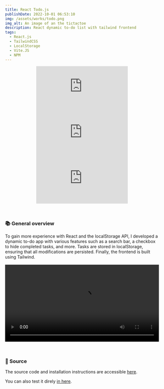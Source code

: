```yaml
---
title: React Todo.js 
publishDate: 2022-10-01 06:53:10
img: /assets/works/todo.png
img_alt: An image of an the tictactoe
description: React dynamic to-do list with tailwind frontend
tags:
  - React.js
  - TailwindCSS
  - LocalStorage
  - Vite.JS
  - NPM
---
```

<div align="center">
   

![GitHub top language](https://img.shields.io/github/languages/top/NullBrunk/Todo.js?style=for-the-badge)
![GitHub commit activity](https://img.shields.io/github/commit-activity/m/NullBrunk/Todo.js?style=for-the-badge)
![repo size](https://img.shields.io/github/repo-size/NullBrunk/Todo.js?style=for-the-badge)

</div>
<br>

### 📚 General overview

To gain more experience with React and the localStorage API, I developed a dynamic to-do app with various features such as a search bar, a checkbox to hide completed tasks, and more. Tasks are stored in localStorage, ensuring that all modifications are persisted. Finally, the frontend is built using Tailwind.
<br><br>
<video controls style="width: 100%;">
  <source src="https://github.com/NullBrunk/Todo.js/assets/125673909/f31d6643-542c-49a4-aaed-edb72beb84ac" type="video/mp4" />
</video>

<br>

### 📂 Source
The source code and installation instructions are accessible <a href="https://github.com/NullBrunk/Todo.js" target="_blank">here</a>.

You can also test it direly <a href="react-todo-0.netlify.app" target="_blank">in here</a>.


